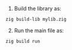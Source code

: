 1. Build the library as:
```bash
zig build-lib mylib.zig
```

2. Run the main file as:
```bash
zig build run
```
